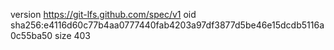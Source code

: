 version https://git-lfs.github.com/spec/v1
oid sha256:e4116d60c77b4aa0777440fab4203a97df3877d5be46e15dcdb5116a0c55ba50
size 403
